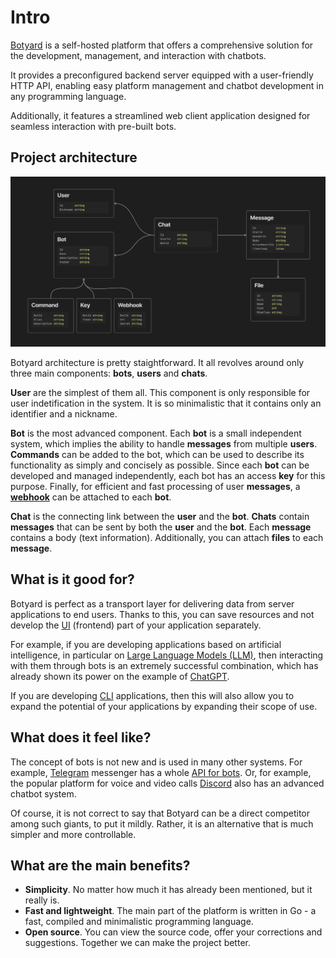 # Intro

[Botyard](https://github.com/cheatsnake/botyard) is a self-hosted platform that offers a comprehensive solution for the development, management, and interaction with chatbots.

It provides a preconfigured backend server equipped with a user-friendly HTTP API, enabling easy platform management and chatbot development in any programming language.

Additionally, it features a streamlined web client application designed for seamless interaction with pre-built bots.

## Project architecture

<img src="./images/arch.png">

Botyard architecture is pretty staightforward. It all revolves around only three main components: **bots**, **users** and **chats**.

**User** are the simplest of them all. This component is only responsible for user indetification in the system. It is so minimalistic that it contains only an identifier and a nickname.

**Bot** is the most advanced component. Each **bot** is a small independent system, which implies the ability to handle **messages** from multiple **users**. **Commands** can be added to the bot, which can be used to describe its functionality as simply and concisely as possible. Since each **bot** can be developed and managed independently, each bot has an access **key** for this purpose. Finally, for efficient and fast processing of user **messages**, a [**webhook**](https://en.wikipedia.org/wiki/Webhook) can be attached to each **bot**.

**Chat** is the connecting link between the **user** and the **bot**. **Chats** contain **messages** that can be sent by both the **user** and the **bot**. Each **message** contains a body (text information). Additionally, you can attach **files** to each **message**.

## What is it good for?

Botyard is perfect as a transport layer for delivering data from server applications to end users. Thanks to this, you can save resources and not develop the [UI](https://en.wikipedia.org/wiki/User_interface) (frontend) part of your application separately.

For example, if you are developing applications based on artificial intelligence, in particular on [Large Language Models (LLM)](https://en.wikipedia.org/wiki/Large_language_model), then interacting with them through bots is an extremely successful combination, which has already shown its power on the example of [ChatGPT](https://en.wikipedia.org/wiki/ChatGPT).

If you are developing [CLI](https://en.wikipedia.org/wiki/Command-line_interface) applications, then this will also allow you to expand the potential of your applications by expanding their scope of use.

## What does it feel like?

The concept of bots is not new and is used in many other systems. For example, [Telegram](<https://en.wikipedia.org/wiki/Telegram_(software)>) messenger has a whole [API for bots](<https://en.wikipedia.org/wiki/Telegram_(software)#Bots>). Or, for example, the popular platform for voice and video calls [Discord](https://en.wikipedia.org/wiki/Discord) also has an advanced chatbot system.

Of course, it is not correct to say that Botyard can be a direct competitor among such giants, to put it mildly. Rather, it is an alternative that is much simpler and more controllable.

## What are the main benefits?

-   **Simplicity**. No matter how much it has already been mentioned, but it really is.
-   **Fast and lightweight**. The main part of the platform is written in Go - a fast, compiled and minimalistic programming language.
-   **Open source**. You can view the source code, offer your corrections and suggestions. Together we can make the project better.
